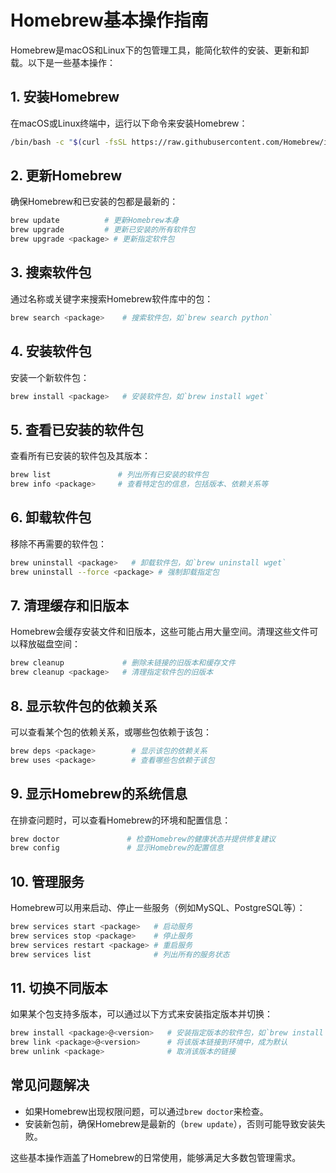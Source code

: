 
# Homebrew基本操作指南

Homebrew是macOS和Linux下的包管理工具，能简化软件的安装、更新和卸载。以下是一些基本操作：

## 1. 安装Homebrew
在macOS或Linux终端中，运行以下命令来安装Homebrew：
```bash
/bin/bash -c "$(curl -fsSL https://raw.githubusercontent.com/Homebrew/install/HEAD/install.sh)"
```

## 2. 更新Homebrew
确保Homebrew和已安装的包都是最新的：
```bash
brew update          # 更新Homebrew本身
brew upgrade         # 更新已安装的所有软件包
brew upgrade <package> # 更新指定软件包
```

## 3. 搜索软件包
通过名称或关键字来搜索Homebrew软件库中的包：
```bash
brew search <package>    # 搜索软件包，如`brew search python`
```

## 4. 安装软件包
安装一个新软件包：
```bash
brew install <package>   # 安装软件包，如`brew install wget`
```

## 5. 查看已安装的软件包
查看所有已安装的软件包及其版本：
```bash
brew list               # 列出所有已安装的软件包
brew info <package>     # 查看特定包的信息，包括版本、依赖关系等
```

## 6. 卸载软件包
移除不再需要的软件包：
```bash
brew uninstall <package>   # 卸载软件包，如`brew uninstall wget`
brew uninstall --force <package> # 强制卸载指定包
```

## 7. 清理缓存和旧版本
Homebrew会缓存安装文件和旧版本，这些可能占用大量空间。清理这些文件可以释放磁盘空间：
```bash
brew cleanup             # 删除未链接的旧版本和缓存文件
brew cleanup <package>   # 清理指定软件包的旧版本
```

## 8. 显示软件包的依赖关系
可以查看某个包的依赖关系，或哪些包依赖于该包：
```bash
brew deps <package>        # 显示该包的依赖关系
brew uses <package>        # 查看哪些包依赖于该包
```

## 9. 显示Homebrew的系统信息
在排查问题时，可以查看Homebrew的环境和配置信息：
```bash
brew doctor               # 检查Homebrew的健康状态并提供修复建议
brew config               # 显示Homebrew的配置信息
```

## 10. 管理服务
Homebrew可以用来启动、停止一些服务（例如MySQL、PostgreSQL等）：
```bash
brew services start <package>   # 启动服务
brew services stop <package>    # 停止服务
brew services restart <package> # 重启服务
brew services list              # 列出所有的服务状态
```

## 11. 切换不同版本
如果某个包支持多版本，可以通过以下方式来安装指定版本并切换：
```bash
brew install <package>@<version>   # 安装指定版本的软件包，如`brew install python@3.9`
brew link <package>@<version>      # 将该版本链接到环境中，成为默认
brew unlink <package>              # 取消该版本的链接
```

## 常见问题解决
- 如果Homebrew出现权限问题，可以通过`brew doctor`来检查。
- 安装新包前，确保Homebrew是最新的（`brew update`），否则可能导致安装失败。

这些基本操作涵盖了Homebrew的日常使用，能够满足大多数包管理需求。
